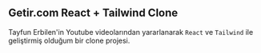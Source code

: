 ## Getir.com React + Tailwind Clone
Tayfun Erbilen'in Youtube videolarından yararlanarak `React` ve `Tailwind` ile geliştirmiş olduğum bir clone projesi.



